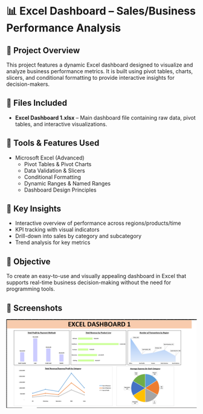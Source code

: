 # 📊 Excel Dashboard – Sales/Business Performance Analysis

## 📝 Project Overview
This project features a dynamic Excel dashboard designed to visualize and analyze business performance metrics. It is built using pivot tables, charts, slicers, and conditional formatting to provide interactive insights for decision-makers.

## 📁 Files Included
- **Excel Dashboard 1.xlsx** – Main dashboard file containing raw data, pivot tables, and interactive visualizations.

## 🔧 Tools & Features Used
- Microsoft Excel (Advanced)
  - Pivot Tables & Pivot Charts
  - Data Validation & Slicers
  - Conditional Formatting
  - Dynamic Ranges & Named Ranges
  - Dashboard Design Principles

## 📌 Key Insights
- Interactive overview of performance across regions/products/time
- KPI tracking with visual indicators
- Drill-down into sales by category and subcategory
- Trend analysis for key metrics

## 🎯 Objective
To create an easy-to-use and visually appealing dashboard in Excel that supports real-time business decision-making without the need for programming tools.

## 📸 Screenshots
![Dashboard Overview](./Screenshot1.png)
